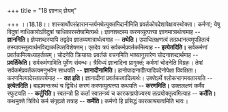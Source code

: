 +++
title = "18 ज्ञानञ् ज्ञेयम्"

+++
।।18.18।। शास्त्रार्थोपसंहारानन्तर्यमथेत्युक्तमिदानीमिति
प्रवर्तकोपदेशापेक्षावस्थोक्ता। कर्मणां; येषु विदुषां नाधिकारोऽविदुषां
चाधिकारस्तेषामित्यर्थः। ज्ञानशब्दस्य करणव्युत्पत्त्या
ज्ञानमात्रार्थत्वमाह -- **ज्ञानमिति।** ज्ञेयशब्दस्यापि तद्वदेव
ज्ञातव्यमात्रार्थत्वमाह -- **तथेति।** उपाधिलक्षणत्वं
तत्प्रधानत्वमुपहितत्वं तस्यावस्तुत्वार्थमविद्याकल्पितविशेषणम्। एतदेव
त्रयं सर्वकर्मप्रवर्तकमित्याह -- **इत्येतदिति।** सर्वकर्मणां
प्रवर्तकमित्यध्याहर्तव्यम्। चोदनेति क्रियायाः प्रवर्तकं वचनमिति
भाष्यानुसारेण चोदनाशब्दार्थमाह -- **प्रवर्तिकेति।** सर्वकर्मणामिति
पूर्वेण संबन्धः। त्रैविध्यं ज्ञानादिना प्रागुक्तं; कर्मणां चोदनेति
विग्रहः। तेषां सर्वकर्मप्रवर्तकत्वमनुभवेन साधयति -- **ज्ञानादीनामिति।**
हानोपादानादीत्यादिपदेनोपेक्षा विवक्षिता। करणमित्यादेस्तात्पर्यमाह --
**तत इति।** ज्ञानादीनां प्रवर्तकत्वादित्यर्थः। उक्तेऽर्थे
श्लोकभागमवतारयति -- **इत्येतदिति।** बाह्यमन्तःस्थं च द्विविधं करणं
करणव्युत्पत्त्या कथयति -- **करणमिति।** उक्तलक्षणं कर्मैव स्फुटयति --
**कर्तुरिति।** स्वतन्त्रो हि कर्ता स्वातन्त्र्यं च कारकाप्रयोज्यस्य
तत्प्रयोक्तृत्वमित्याह -- **कर्तेति।** कथमुक्ते त्रिविधे कर्म संगृह्यते
तत्राह -- **कर्मेति।** कर्मणो हि प्रसिद्धं कारकाश्रयत्वमिति भावः।
